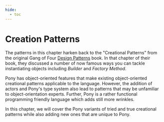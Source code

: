 ```yaml
---
hide:
  - toc
---
```


# Creation Patterns

The patterns in this chapter harken back to the "Creational Patterns" from the original Gang of Four [Design Patterns](https://en.wikipedia.org/wiki/Design_Patterns) book. In that chapter of their book, they discussed a number of now famous ways you can tackle instantiating objects including _Builder_ and _Factory Method_.

Pony has object-oriented features that make existing object-oriented creational patterns applicable to the language. However, the addition of actors and Pony's type system also lead to patterns that may be unfamiliar to object-orientation experts. Further, Pony is a rather functional programming friendly language which adds still more wrinkles.

In this chapter, we will cover the Pony variants of tried and true creational patterns while also adding new ones that are unique to Pony.
